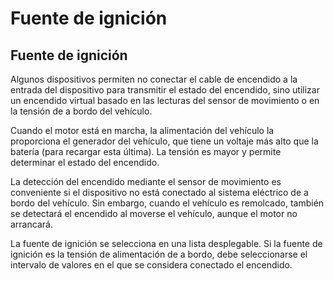 # Fuente de ignición

## Fuente de ignición

Algunos dispositivos permiten no conectar el cable de encendido a la entrada del dispositivo para transmitir el estado del encendido, sino utilizar un encendido virtual basado en las lecturas del sensor de movimiento o en la tensión de a bordo del vehículo.

Cuando el motor está en marcha, la alimentación del vehículo la proporciona el generador del vehículo, que tiene un voltaje más alto que la batería (para recargar esta última). La tensión es mayor y permite determinar el estado del encendido.

La detección del encendido mediante el sensor de movimiento es conveniente si el dispositivo no está conectado al sistema eléctrico de a bordo del vehículo. Sin embargo, cuando el vehículo es remolcado, también se detectará el encendido al moverse el vehículo, aunque el motor no arrancará.

La fuente de ignición se selecciona en una lista desplegable. Si la fuente de ignición es la tensión de alimentación de a bordo, debe seleccionarse el intervalo de valores en el que se considera conectado el encendido.
